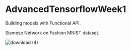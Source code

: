 # AdvancedTensorflowWeek1

Building models with Functional API.

Siamese Network on Fashion MNIST dataset.

![download (4)](https://user-images.githubusercontent.com/20074508/139724458-5e5ea09f-4b53-480b-80d9-8aa56005456b.png)
